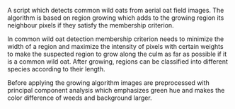 A script which detects common wild oats from aerial oat field images.
The algorithm is based on region growing which adds to the
growing region its neighbour pixels if they satisfy the membership criterion.

In common wild oat detection membership criterion needs to minimize
the width of a region and maximize the intensity of pixels with certain weights
to make the suspected region to grow along the culm as far as possible if it is
a common wild oat. After growing, regions can be classified into different 
species according to their length.

Before applying the growing algorithm images are preprocessed with
principal component analysis which emphasizes green hue and
makes the color difference of weeds and background larger.
